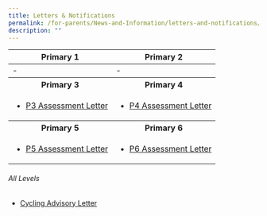 ```yaml
---
title: Letters & Notifications
permalink: /for-parents/News-and-Information/letters-and-notifications/
description: ""
---
```

<table>
<thead>
  <tr>
    <th>Primary 1</th>
    <th>Primary 2</th>
  </tr>
</thead>
<tbody>
  <tr>
		<td>-</td>
    <td>-</td>
  </tr>
  <tr>
    <th>Primary 3</th>
    <th>Primary 4</th>
  </tr>
  <tr>
    <td><ul>
			<li><a href="/files/P3%20Assessment%20Letter%202023.pdf" target="_blank">P3 Assessment Letter</a></li>
			</ul>
			</td>
    <td><ul>
			<li><a href="/files/P4%20Assessment%20Letter%202023.pdf" target="_blank">P4 Assessment Letter</a></li>
			</ul></td>
  </tr>
  <tr>
    <th>Primary 5</th>
    <th>Primary 6</th>
  </tr>
  <tr>
    <td><ul>
			<li><a href="/files/P5%20Assessment%20Letter%202023.pdf" target="_blank">P5 Assessment Letter</a></li>
			</ul></td>
    <td><ul>
			<li><a href="/files/P6%20Assessment%20Letter%202023.pdf" target="_blank">P6 Assessment Letter</a></li>
			</ul></td>
  </tr>
</tbody>
</table>

###### All Levels
<ul>
	<li>
<a href="/files/Cycling%20Advisory%20Letter%20To%20Parents.pdf" target="_blank">Cycling Advisory Letter</a>
	</li>
</ul>